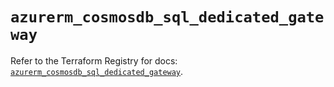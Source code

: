 # `azurerm_cosmosdb_sql_dedicated_gateway`

Refer to the Terraform Registry for docs: [`azurerm_cosmosdb_sql_dedicated_gateway`](https://registry.terraform.io/providers/hashicorp/azurerm/4.42.0/docs/resources/cosmosdb_sql_dedicated_gateway).
